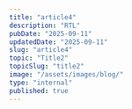 ```yaml
---
title: "article4"
description: "RTL"
pubDate: "2025-09-11"
updatedDate: "2025-09-11"
slug: "article4"
topic: "Title2"
topicSlug: "title2"
image: "/assets/images/blog/"
type: "internal"
published: true
---
```



